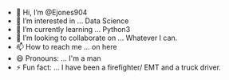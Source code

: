 - 👋 Hi, I’m @Ejones904
- 👀 I’m interested in ... Data Science 
- 🌱 I’m currently learning ... Python3 
- 💞️ I’m looking to collaborate on ... Whatever I can. 
- 📫 How to reach me ... on here 
- 😄 Pronouns: ... I'm a man
- ⚡ Fun fact: ... I have been a firefighter/ EMT and a truck driver.

<!---
Ejones904/Ejones904 is a ✨ special ✨ repository because its `README.md` (this file) appears on your GitHub profile.
You can click the Preview link to take a look at your changes.
--->
